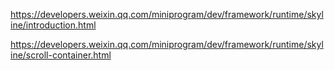 https://developers.weixin.qq.com/miniprogram/dev/framework/runtime/skyline/introduction.html

https://developers.weixin.qq.com/miniprogram/dev/framework/runtime/skyline/scroll-container.html